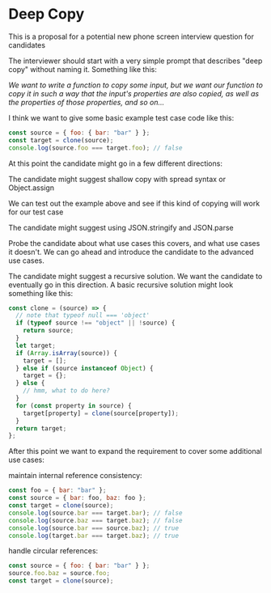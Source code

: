 # Deep Copy

This is a proposal for a potential new phone screen interview question for candidates

The interviewer should start with a very simple prompt that describes "deep copy" without naming it. Something like this:

_We want to write a function to copy some input, but we want our function to copy it in such a way that the input's properties are also copied, as well as the properties of those properties, and so on..._

I think we want to give some basic example test case code like this:

```js
const source = { foo: { bar: "bar" } };
const target = clone(source);
console.log(source.foo === target.foo); // false
```

At this point the candidate might go in a few different directions:

The candidate might suggest shallow copy with spread syntax or Object.assign

We can test out the example above and see if this kind of copying will work for our test case

The candidate might suggest using JSON.stringify and JSON.parse

Probe the candidate about what use cases this covers, and what use cases it doesn't. We can go ahead and introduce the candidate to the advanced use cases.

The candidate might suggest a recursive solution. We want the candidate to eventually go in this direction. A basic recursive solution might look something like this:

```js
const clone = (source) => {
  // note that typeof null === 'object'
  if (typeof source !== "object" || !source) {
    return source;
  }
  let target;
  if (Array.isArray(source)) {
    target = [];
  } else if (source instanceof Object) {
    target = {};
  } else {
    // hmm, what to do here?
  }
  for (const property in source) {
    target[property] = clone(source[property]);
  }
  return target;
};
```

After this point we want to expand the requirement to cover some additional use cases:

maintain internal reference consistency:

```js
const foo = { bar: "bar" };
const source = { bar: foo, baz: foo };
const target = clone(source);
console.log(source.bar === target.bar); // false
console.log(source.baz === target.baz); // false
console.log(source.bar === source.baz); // true
console.log(target.bar === target.baz); // true
```

handle circular references:

```js
const source = { foo: { bar: "bar" } };
source.foo.baz = source.foo;
const target = clone(source);
```
